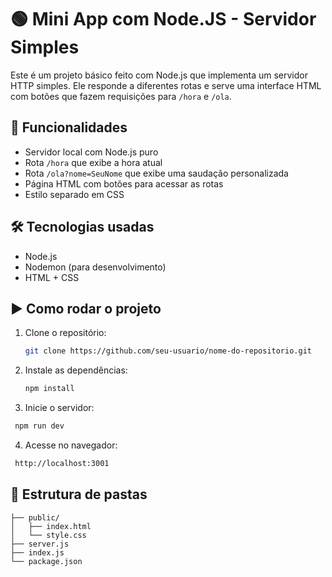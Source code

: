 # 🟢 Mini App com Node.JS - Servidor Simples

Este é um projeto básico feito com Node.js que implementa um servidor HTTP simples. Ele responde a diferentes rotas e serve uma interface HTML com botões que fazem requisições para `/hora` e `/ola`.

## 🚀 Funcionalidades

- Servidor local com Node.js puro
- Rota `/hora` que exibe a hora atual
- Rota `/ola?nome=SeuNome` que exibe uma saudação personalizada
- Página HTML com botões para acessar as rotas
- Estilo separado em CSS

## 🛠️ Tecnologias usadas

- Node.js
- Nodemon (para desenvolvimento)
- HTML + CSS

## ▶️ Como rodar o projeto

1. Clone o repositório:
   ```bash
   git clone https://github.com/seu-usuario/nome-do-repositorio.git
   
2. Instale as dependências:
   ```bash
   npm install
   
3. Inicie o servidor:
 ```bash
  npm run dev
```
4. Acesse no navegador:
 ```bash
  http://localhost:3001
```

## 📁 Estrutura de pastas
```pgsql
├── public/
│   ├── index.html
│   └── style.css
├── server.js
├── index.js
└── package.json
```


